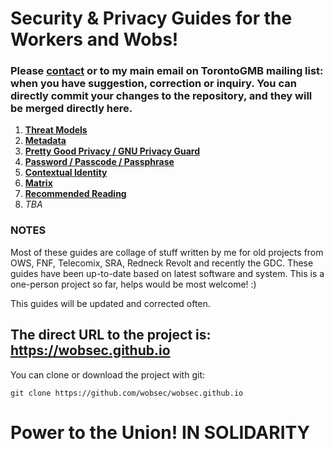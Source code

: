 # Security & Privacy Guides for the Workers and Wobs!

### Please [contact](mailto:torontowob@protonmail.ch) or to my main email on TorontoGMB mailing list: when you have suggestion, correction or inquiry. You can directly commit your changes to the repository, and they will be merged directly here.

1. **[Threat Models](threat-models.md)**
2. **[Metadata](metadata.md)**
3. **[Pretty Good Privacy / GNU Privacy Guard](gpg.md)**
4. **[Password / Passcode / Passphrase](password.md)**
5. **[Contextual Identity](identity.md)**
6. **[Matrix](https://matrixguide.github.io)**
7. **[Recommended Reading](reread.md)**
8. _TBA_

### NOTES

Most of these guides are collage of stuff written by me for old projects from OWS, FNF, Telecomix, SRA, Redneck Revolt and recently the GDC. These guides have been up-to-date based on latest software and system. This is a one-person project so far, helps would be most welcome! :)

This guides will be updated and corrected often.

## The direct URL to the project is: https://wobsec.github.io

You can clone or download the project with git:

    git clone https://github.com/wobsec/wobsec.github.io
    
# Power to the Union! IN SOLIDARITY
